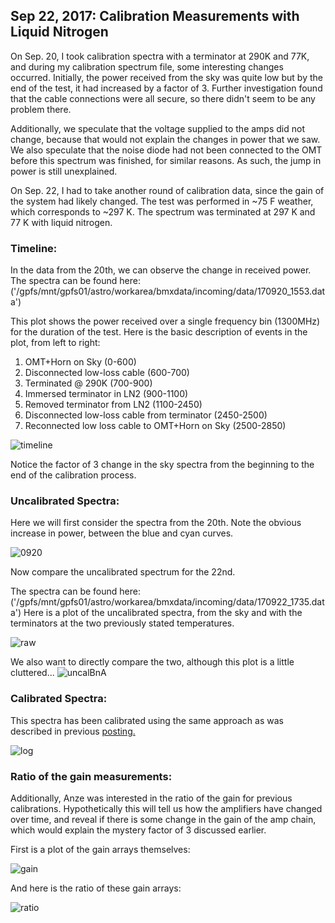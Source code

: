 ## Sep 22, 2017: Calibration Measurements with Liquid Nitrogen

On Sep. 20, I took calibration spectra with a terminator at 290K and 77K, and
during my calibration spectrum file, some interesting changes
occurred. Initially, the power received from the sky was quite low but by the
end of the test, it had increased by a factor of 3. Further investigation found
that the cable connections were all secure, so there didn't seem to be any
problem there. 

Additionally, we speculate that the voltage supplied to the
amps did not change, because that would not explain the changes in power that we
saw. We also speculate that the noise diode had not been connected to the OMT
before this spectrum was finished, for similar reasons. As such, the jump in power is still
unexplained.

On Sep. 22, I had to take another round of calibration data, since the gain of
the system had likely changed. The test was performed in ~75 F weather, which
corresponds to ~297 K. The spectrum was terminated at 297 K and 77 K with liquid
nitrogen. 

### Timeline:

In the data from the 20th, we can observe the change in received power. The
spectra can be found here:  ('/gpfs/mnt/gpfs01/astro/workarea/bmxdata/incoming/data/170920_1553.data')

This plot shows the power received over a single frequency bin (1300MHz) for the duration
of the test. Here is the basic description of events in the plot, from left to
right:

1) OMT+Horn on Sky (0-600)
2) Disconnected low-loss cable (600-700)
3) Terminated @ 290K (700-900)
4) Immersed terminator in LN2 (900-1100)
5) Removed terminator from LN2 (1100-2450)
6) Disconnected low-loss cable from terminator (2450-2500)
7) Reconnected low loss cable to OMT+Horn on Sky (2500-2850)

![timeline](timeline.png)

Notice the factor of 3 change in the sky spectra from the beginning to the end
of the calibration process. 
 
### Uncalibrated Spectra:

Here we will first consider the spectra from the 20th.
Note the obvious increase in power, between the blue and cyan curves.

![0920](0920raw.png)

Now compare the uncalibrated spectrum for the 22nd.

The spectra can be found here: ('/gpfs/mnt/gpfs01/astro/workarea/bmxdata/incoming/data/170922_1735.data')
Here is a plot of the uncalibrated spectra, from the sky and with the
terminators at the two previously stated temperatures.

![raw](rawspec.png)

We also want to directly compare the two, although this plot is a little
cluttered...
![uncalBnA](BnAuncal.png)

### Calibrated Spectra:

This spectra has been calibrated using the same approach as was described in
previous [posting.](../20170906_sans_RFI_calibrated_spectrum/index.md)

![log](calspec_log.png)

### Ratio of the gain measurements:

Additionally, Anze was interested in the ratio of the gain for previous
calibrations. Hypothetically this will tell us how the amplifiers have changed
over time, and reveal if there is some change in the gain of the amp chain,
which would explain the mystery factor of 3 discussed earlier.

First is a plot of the gain arrays themselves:

![gain](gain.png)

And here is the ratio of these gain arrays:

![ratio](gainratio.png)

